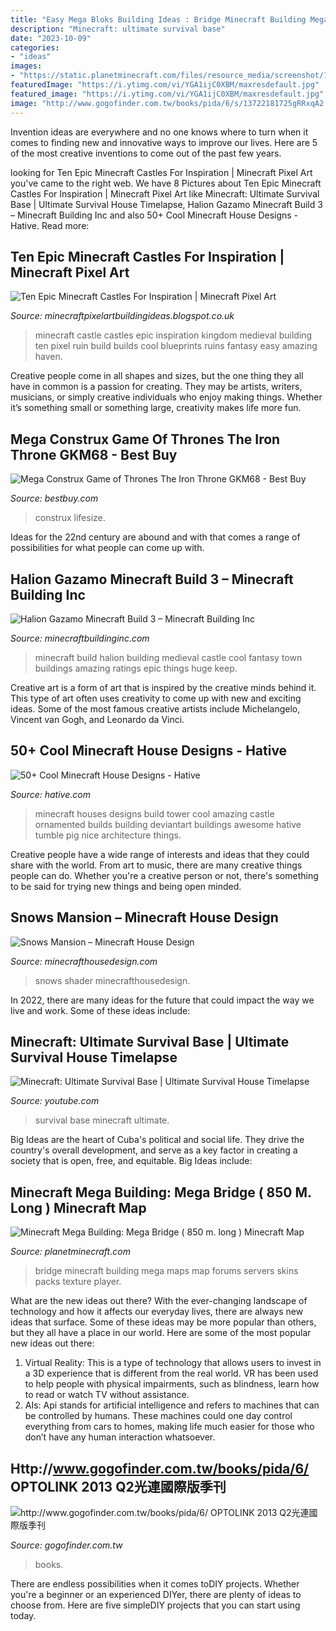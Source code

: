 ```yaml
---
title: "Easy Mega Bloks Building Ideas : Bridge Minecraft Building Mega Maps Map Forums Servers Skins Packs Texture Player"
description: "Minecraft: ultimate survival base"
date: "2023-10-09"
categories:
- "ideas"
images:
- "https://static.planetminecraft.com/files/resource_media/screenshot/1328/Bridge-4_5939870.jpg"
featuredImage: "https://i.ytimg.com/vi/YGA1ijC0XBM/maxresdefault.jpg"
featured_image: "https://i.ytimg.com/vi/YGA1ijC0XBM/maxresdefault.jpg"
image: "http://www.gogofinder.com.tw/books/pida/6/s/13722181725gRRxqA2.jpg"
---
```



Invention ideas are everywhere and no one knows where to turn when it comes to finding new and innovative ways to improve our lives. Here are 5 of the most creative inventions to come out of the past few years.

	

		
looking for Ten Epic Minecraft Castles For Inspiration | Minecraft Pixel Art you've came to the right web. We have 8 Pictures about Ten Epic Minecraft Castles For Inspiration | Minecraft Pixel Art like Minecraft: Ultimate Survival Base | Ultimate Survival House Timelapse, Halion Gazamo Minecraft Build 3 – Minecraft Building Inc and also 50+ Cool Minecraft House Designs - Hative. Read more:
		
    
## Ten Epic Minecraft Castles For Inspiration | Minecraft Pixel Art

<img loading=lazy src="https://4.bp.blogspot.com/-Bg60670Utgc/URvSIAOTvbI/AAAAAAAAEY0/2hFDKOBBRak/s1600/minecraft-castle-ruins.jpg" onerror="this.onerror=null;this.src='https://tse3.mm.bing.net/th?id=OIP.Ft5Ezcv9xtt0-BeHZ6la2gHaEo&amp;pid=15.1';" alt="Ten Epic Minecraft Castles For Inspiration | Minecraft Pixel Art">

_Source: minecraftpixelartbuildingideas.blogspot.co.uk_

>minecraft castle castles epic inspiration kingdom medieval building ten pixel ruin build builds cool blueprints ruins fantasy easy amazing haven. 

	

Creative people come in all shapes and sizes, but the one thing they all have in common is a passion for creating. They may be artists, writers, musicians, or simply creative individuals who enjoy making things. Whether it’s something small or something large, creativity makes life more fun.

    
## Mega Construx Game Of Thrones The Iron Throne GKM68 - Best Buy

<img loading=lazy src="https://pisces.bbystatic.com/image2/BestBuy_US/images/products/6382/6382310_sd.jpg" onerror="this.onerror=null;this.src='https://tse2.mm.bing.net/th?id=OIP.Lx4DsUn6hPBl4aD4VXqQRgHaFH&amp;pid=15.1';" alt="Mega Construx Game of Thrones The Iron Throne GKM68 - Best Buy">

_Source: bestbuy.com_

>construx lifesize. 

	

Ideas for the 22nd century are abound and with that comes a range of possibilities for what people can come up with.

    
## Halion Gazamo Minecraft Build 3 – Minecraft Building Inc

<img loading=lazy src="https://minecraftbuildinginc.com/wp-content/uploads/2013/06/Halion-Gazamo-Minecraft-Build-3.jpg" onerror="this.onerror=null;this.src='https://tse4.mm.bing.net/th?id=OIP.Ti0oOBn7MfTw5SYEJIUN5QHaHa&amp;pid=15.1';" alt="Halion Gazamo Minecraft Build 3 – Minecraft Building Inc">

_Source: minecraftbuildinginc.com_

>minecraft build halion building medieval castle cool fantasy town buildings amazing ratings epic things huge keep. 

	

Creative art is a form of art that is inspired by the creative minds behind it. This type of art often uses creativity to come up with new and exciting ideas. Some of the most famous creative artists include Michelangelo, Vincent van Gogh, and Leonardo da Vinci.

    
## 50+ Cool Minecraft House Designs - Hative

<img loading=lazy src="https://hative.com/wp-content/uploads/2014/02/minecraft-houses/ornamented-tower-design-50.jpg" onerror="this.onerror=null;this.src='https://tse3.mm.bing.net/th?id=OIP.jFE6Rn2X-AZM-wvAArdkOQHaJH&amp;pid=15.1';" alt="50+ Cool Minecraft House Designs - Hative">

_Source: hative.com_

>minecraft houses designs build tower cool amazing castle ornamented builds building deviantart buildings awesome hative tumble pig nice architecture things. 

	

Creative people have a wide range of interests and ideas that they could share with the world. From art to music, there are many creative things people can do. Whether you're a creative person or not, there's something to be said for trying new things and being open minded.

    
## Snows Mansion – Minecraft House Design

<img loading=lazy src="https://minecrafthousedesign.com/wp-content/uploads/2014/11/Snows-Mansion-minecraft-building-ideas-house-huge-amazing-inside-2.jpg" onerror="this.onerror=null;this.src='https://tse1.mm.bing.net/th?id=OIP.erCbVej4zBiSrIeGEvzLCAHaFk&amp;pid=15.1';" alt="Snows Mansion – Minecraft House Design">

_Source: minecrafthousedesign.com_

>snows shader minecrafthousedesign. 

	

In 2022, there are many ideas for the future that could impact the way we live and work. Some of these ideas include:

    
## Minecraft: Ultimate Survival Base | Ultimate Survival House Timelapse

<img loading=lazy src="https://i.ytimg.com/vi/YGA1ijC0XBM/maxresdefault.jpg" onerror="this.onerror=null;this.src='https://tse1.mm.bing.net/th?id=OIP.FauKMSYPXWP4UBpGXxazyQHaEK&amp;pid=15.1';" alt="Minecraft: Ultimate Survival Base | Ultimate Survival House Timelapse">

_Source: youtube.com_

>survival base minecraft ultimate. 

	

Big Ideas are the heart of Cuba's political and social life. They drive the country's overall development, and serve as a key factor in creating a society that is open, free, and equitable. Big Ideas include:

    
## Minecraft Mega Building: Mega Bridge ( 850 M. Long ) Minecraft Map

<img loading=lazy src="https://static.planetminecraft.com/files/resource_media/screenshot/1328/Bridge-4_5939870.jpg" onerror="this.onerror=null;this.src='https://tse2.mm.bing.net/th?id=OIP.kamt3jVkJcSDEyqz5_yUAQHaEf&amp;pid=15.1';" alt="Minecraft Mega Building: Mega Bridge ( 850 m. long ) Minecraft Map">

_Source: planetminecraft.com_

>bridge minecraft building mega maps map forums servers skins packs texture player. 

	

What are the new ideas out there?
With the ever-changing landscape of technology and how it affects our everyday lives, there are always new ideas that surface. Some of these ideas may be more popular than others, but they all have a place in our world. Here are some of the most popular new ideas out there: 
1. Virtual Reality: This is a type of technology that allows users to invest in a 3D experience that is different from the real world. VR has been used to help people with physical impairments, such as blindness, learn how to read or watch TV without assistance. 
2. AIs: Api stands for artificial intelligence and refers to machines that can be controlled by humans. These machines could one day control everything from cars to homes, making life much easier for those who don’t have any human interaction whatsoever. 

    
## Http://www.gogofinder.com.tw/books/pida/6/ OPTOLINK 2013 Q2光連國際版季刊

<img loading=lazy src="http://www.gogofinder.com.tw/books/pida/6/s/13722181725gRRxqA2.jpg" onerror="this.onerror=null;this.src='https://tse1.mm.bing.net/th?id=OIP.Phryzths2aNqhTaf7KUM-AHaKf&amp;pid=15.1';" alt="http://www.gogofinder.com.tw/books/pida/6/ OPTOLINK 2013 Q2光連國際版季刊">

_Source: gogofinder.com.tw_

>books. 

	

There are endless possibilities when it comes toDIY projects. Whether you're a beginner or an experienced DIYer, there are plenty of ideas to choose from. Here are five simpleDIY projects that you can start using today.


